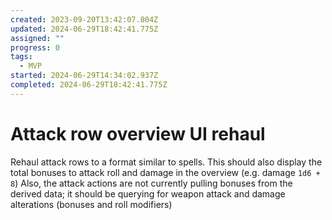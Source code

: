 ```yaml
---
created: 2023-09-20T13:42:07.804Z
updated: 2024-06-29T18:42:41.775Z
assigned: ""
progress: 0
tags:
  - MVP
started: 2024-06-29T14:34:02.937Z
completed: 2024-06-29T18:42:41.775Z
---
```


# Attack row overview UI rehaul

Rehaul attack rows to a format similar to spells. This should also display the total bonuses to attack roll and damage in the overview (e.g. damage `1d6 + 8`)
Also, the attack actions are not currently pulling bonuses from the derived data; it should be querying for weapon attack and damage alterations (bonuses and roll modifiers)
